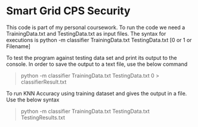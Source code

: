 # Smart Grid CPS Security
This code is part of my personal coursework.
To run the code we need a TrainingData.txt and TestingData.txt as input files.
The syntax for executions is
python -m classifier TrainingData.txt TestingData.txt [0 or 1 or Filename]

To test the program against testing data set and print its output to the console. In order to save the output to a text file, use the below command
> python -m classifier TrainingData.txt TestingData.txt 0 > classifierResult.txt

To run KNN Accuracy using training dataset and gives the output in a file. Use the below syntax
> python -m classifier TrainingData.txt TestingData.txt TestingResults.txt

